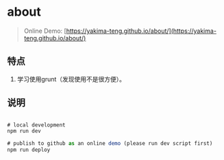 # about

> Online Demo: [https://yakima-teng.github.io/about/](https://yakima-teng.github.io/about/)

## 特点
1. 学习使用grunt（发现使用不是很方便）。

## 说明

```javascript

# local development
npm run dev

# publish to github as an online demo (please run dev script first)
npm run deploy

```

